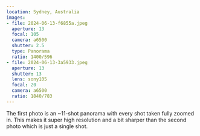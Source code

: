 ```yaml
---
location: Sydney, Australia
images:
- file: 2024-06-13-f6855a.jpeg
  aperture: 13
  focal: 105
  camera: a6500
  shutter: 2.5
  type: Panorama
  ratio: 1400/596
- file: 2024-06-13-3a5933.jpeg
  aperture: 13
  shutter: 13
  lens: sony105
  focal: 20
  camera: a6500
  ratio: 1840/783
---
```


The first photo is an ~11-shot panorama with every shot taken fully zoomed in. This makes it super high resolution and a bit sharper than the second photo which is just a single shot.
